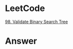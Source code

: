 # LeetCode
[98. Validate Binary Search Tree](https://leetcode.com/problems/validate-binary-search-tree/)

# Answer
```Cpp

``` 